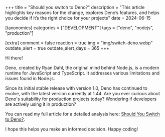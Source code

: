+++
title = "Should you switch to Deno?"
description = "This article highlights key reasons for the change, explores Deno’s features, and helps you decide if it’s the right choice for your projects"
date = 2024-06-15

[taxonomies]
categories = ["DEVELOPMENT"]
tags = ["deno", "nodejs", "production"]

[extra]
comment = false
reaction = true
img = "img/switch-deno.webp"
outdate_alert = true
outdate_alert_days = 365
+++

Hi there!

Deno, created by Ryan Dahl, the original mind behind Node.js, is a modern runtime for JavaScript and TypeScript. It addresses various limitations and issues found in Node.js.

Since its initial stable release with version 1.0, Deno has continued to evolve, with the latest version currently at 1.44. Are you ever curious about Deno's suitability for production projects today? Wondering if developers are actively using it in production?

You can read my full article for a detailed analysis here: [Should You Switch to Deno?](https://medium.com/ekino-france/should-you-switch-to-deno-c0e7c9ca6e41).

I hope this helps you make an informed decision. Happy coding!

